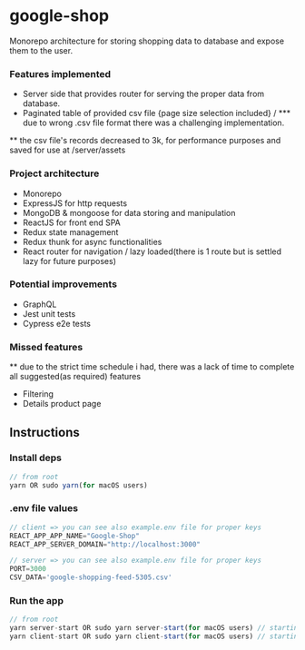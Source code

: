 # google-shop

Monorepo architecture for storing shopping data to database and expose them to the user.


### Features implemented

- Server side that provides router for serving the proper data from database.
- Paginated table of provided csv file {page size selection included} / *** due to wrong .csv file format there was a challenging implementation.

** the csv file's records decreased to 3k, for performance purposes and saved for use at /server/assets

### Project architecture

- Monorepo
- ExpressJS for http requests
- MongoDB & mongoose for data storing and manipulation
- ReactJS for front end SPA
- Redux state management
- Redux thunk for async functionalities
- React router for navigation / lazy loaded(there is 1 route but is settled lazy for future purposes)

### Potential improvements

  - GraphQL
  - Jest unit tests
  - Cypress e2e tests


### Missed features

** due to the strict time schedule i had, there was a lack of time to complete all suggested(as required) features
- Filtering
- Details product page

## Instructions

### Install deps

```javascript
// from root
yarn OR sudo yarn(for macOS users)
```

### .env file values

```javascript
// client => you can see also example.env file for proper keys
REACT_APP_APP_NAME="Google-Shop"
REACT_APP_SERVER_DOMAIN="http://localhost:3000"

// server => you can see also example.env file for proper keys
PORT=3000
CSV_DATA='google-shopping-feed-5305.csv'
```

### Run the app

```javascript
// from root
yarn server-start OR sudo yarn server-start(for macOS users) // starting the server ** web dev server url: http://localhost:3000/
yarn client-start OR sudo yarn client-start(for macOS users) // starting the client ** web dev server url: http://localhost:3100/
```
